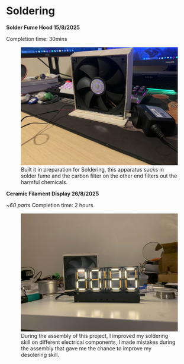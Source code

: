 # Soldering 

**Solder Fume Hood 15/8/2025**

Completion time: 30mins

<figure>
  <img src="Images/fumehood.jpg" alt="DIY Fume Hood" width="500">
  <figcaption>Built it in preparation for Soldering, this apparatus sucks in solder fume and the carbon filter on the other end filters out the harmful chemicals.</figcaption>
</figure>

**Ceramic Filament Display 26/8/2025**

~*60 parts* Completion time: 2 hours

<figure>
  <img src="Images/CFD.jpg" alt="A close-up shot of the ceramic filament display" width="500">
  <figcaption>During the assembly of this project, I improved my soldering skill on different electrical components, I made mistakes during the assembly that gave me the chance to improve my desolering skill.</figcaption>
</figure>
